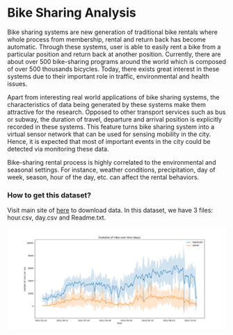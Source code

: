 # Bike Sharing Analysis

Bike sharing systems are new generation of traditional bike rentals where whole process from membership, rental and return back has become automatic. Through these systems, user is able to easily rent a bike from a particular position and return back at another position. Currently, there are about over 500 bike-sharing programs around the world which is composed of over 500 thousands bicycles. Today, there exists great interest in these systems due to their important role in traffic, environmental and health issues.

Apart from interesting real world applications of bike sharing systems, the characteristics of data being generated by these systems make them attractive for the research. Opposed to other transport services such as bus or subway, the duration of travel, departure and arrival position is explicitly recorded in these systems. This feature turns bike sharing system into a virtual sensor network that can be used for sensing mobility in the city. Hence, it is expected that most of important events in the city could be detected via monitoring these data.

Bike-sharing rental process is highly correlated to the environmental and seasonal settings. For instance, weather conditions, precipitation, day of week, season, hour of the day, etc. can affect the rental behaviors.

### How to get this dataset?
Visit main site of [here](https://archive.ics.uci.edu/ml/datasets/bike+sharing+dataset) to download data. In this dataset, we have 3 files: hour.csv, day.csv and Readme.txt.

![iamge](images/evolution_rides_overtime.png)